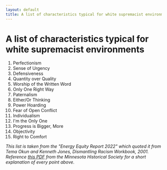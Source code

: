 ```yaml
---
layout: default
title: A list of characteristics typical for white supremacist environments
---
```

# A list of characteristics typical for white supremacist environments


1. Perfectionism
2. Sense of Urgency
3. Defensiveness
4. Quantity over Quality
5. Worship of the Written Word
6. Only One Right Way
7. Paternalism
8. Either/Or Thinking
9. Power Hoarding
10. Fear of Open Conflict
11. Individualism
12. I'm the Only One
13. Progress is Bigger, More
14. Objectivity
15. Right to Comfort

  
_This list is taken from the "Energy Equity Report 2022" which quoted it from Tema Okun and Kenneth Jones, Dismantling Racism Workbook, 2001. Reference [this PDF](https://1drv.ms/b/s!AmcwErz2Mmg1hcUuMtIooSgK3Mc_GA?e=d4U2jA) from the Minnesota Historical Society for a short explanation of every point above._



